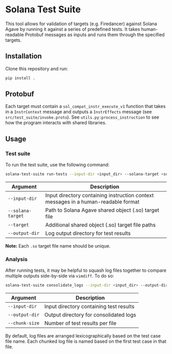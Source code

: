# Solana Test Suite

This tool allows for validation of targets (e.g. Firedancer) against Solana Agave by running it against a series of predefined tests. It takes human-readable Protobuf messages as inputs and runs them through the specified targets.

## Installation

Clone this repository and run:

```sh
pip install .
```

## Protobuf

Each target must contain a `sol_compat_instr_execute_v1` function that takes in a `InstrContext` message and outputs a `InstrEffects` message (see `src/test_suite/invoke.proto`). See `utils.py:process_instruction` to see how the program interacts with shared libraries.

## Usage

### Test suite

To run the test suite, use the following command:

```sh
solana-test-suite run-tests --input-dir <input_dir> --solana-target <solana_target.so> --target <firedancer> [--target <target_2> ...] --output-dir <log_output_dir>
```

| Argument        | Description                                                                                         |
|-----------------|-----------------------------------------------------------------------------------------------------|
| `--input-dir`   | Input directory containing instruction context messages in a human-readable format |
| `--solana-target` | Path to Solana Agave shared object (.so) target file            |
| `--target`      | Additional shared object (.so) target file paths  |
| `--output-dir`  | Log output directory for test results |

**Note:** Each `.so` target file name should be unique.

### Analysis

After running tests, it may be helpful to squash log files together to compare multiple outputs side-by-side via `vimdiff`. To do so:

```sh
solana-test-suite consolidate_logs --input-dir <input_dir> --output-dir <output_dir> --chunk-size <chunk_size>
```

| Argument        | Description                                                                                         |
|-----------------|-----------------------------------------------------------------------------------------------------|
| `--input-dir`   | Input directory containing test results |
| `--output-dir`  | Output directory for consolidated logs |
| `--chunk-size`  | Number of test results per file |

By default, log files are arranged lexicographically based on the test case file name. Each chunked log file is named based on the first test case in that file.
